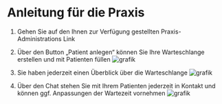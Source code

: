 # Anleitung für die Praxis

1. 	Gehen Sie auf den Ihnen zur Verfügung gestellten Praxis-Administrations Link

2.	Über den Button „Patient anlegen“ können Sie Ihre Warteschlange erstellen und mit Patienten füllen
![grafik](https://github.com/kroegerba/eWartezimmer/assets/166640275/9737338f-6642-4b6f-ac14-2b3b049998f5)
	
4.	Sie haben jederzeit einen Überblick über die Warteschlange
![grafik](https://github.com/kroegerba/eWartezimmer/assets/166640275/cb634317-b49b-47e1-9b65-5570131fe9e3)

5.	Über den Chat stehen Sie mit Ihrem Patienten jederzeit in Kontakt und können ggf. Anpassungen der Wartezeit vornehmen
![grafik](https://github.com/kroegerba/eWartezimmer/assets/166640275/1f0208ed-69b3-43ec-aa08-4ddc13c23617)
